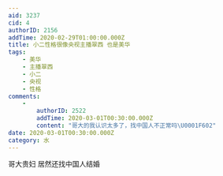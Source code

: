 ```yaml
---
aid: 3237
cid: 4
authorID: 2156
addTime: 2020-02-29T01:00:00.000Z
title: 小二性格很像央视主播翠西 也是美华
tags:
    - 美华
    - 主播翠西
    - 小二
    - 央视
    - 性格
comments:
    -
        authorID: 2522
        addTime: 2020-03-01T00:30:00.000Z
        content: "哥大的我认识太多了，找中国人不正常吗\U0001F602"
date: 2020-03-01T00:30:00.000Z
category: 水
---
```


哥大贵妇 居然还找中国人结婚
